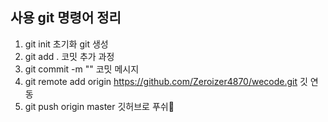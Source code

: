 ## 사용 git 명령어 정리

1. git init 초기화 git 생성
2. git add . 코밋 추가 과정
3. git commit -m "" 코밋 메시지
4. git remote add origin https://github.com/Zeroizer4870/wecode.git 깃 연동
5. git push origin master 깃허브로 푸쉬
